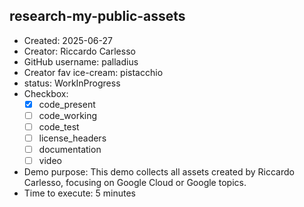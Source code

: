 ## research-my-public-assets

* Created: 2025-06-27
* Creator: Riccardo Carlesso
* GitHub username: palladius
* Creator fav ice-cream: pistacchio
* status: WorkInProgress
* Checkbox:
    * [X] code_present
    * [ ] code_working
    * [ ] code_test
    * [ ] license_headers
    * [ ] documentation
    * [ ] video
* Demo purpose: This demo collects all assets created by Riccardo Carlesso, focusing on Google Cloud or Google topics.
* Time to execute: 5 minutes